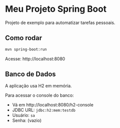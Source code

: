 # Meu Projeto Spring Boot

Projeto de exemplo para automatizar tarefas pessoais.

## Como rodar

```sh
mvn spring-boot:run
```

Acesse: http://localhost:8080

## Banco de Dados

A aplicação usa H2 em memória.

Para acessar o console do banco:
- Vá em http://localhost:8080/h2-console
- JDBC URL: `jdbc:h2:mem:testdb`
- Usuário: `sa`
- Senha: (vazio)

